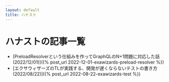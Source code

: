 ```yaml
---
layout: default
title: ハナスト
---
```

# ハナストの記事一覧

- [PreloadResolverという仕組みを作ってGraphQLのN+1問題に対応した話(2022/12/01)]({% post_url 2022-12-01-exawizards-preload-resolver %})
- [エクサウィザーズのTLが実践する、開発が遅くならないテストの書き方(2022/08/22)]({% post_url 2022-08-22-exawizards-test %})
